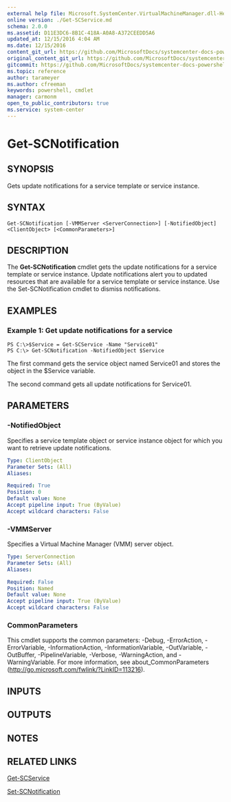 ```yaml
---
external help file: Microsoft.SystemCenter.VirtualMachineManager.dll-Help.xml
online version: ./Get-SCService.md
schema: 2.0.0
ms.assetid: D11E3DC6-8B1C-418A-A0A8-A372CEEDD5A6
updated_at: 12/15/2016 4:04 AM
ms.date: 12/15/2016
content_git_url: https://github.com/MicrosoftDocs/systemcenter-docs-powershell/blob/master/systemcenter-cmdlets/SystemCenter2016/VirtualMachineManager/vlatest/Get-SCNotification.md
original_content_git_url: https://github.com/MicrosoftDocs/systemcenter-docs-powershell/blob/master/systemcenter-cmdlets/SystemCenter2016/VirtualMachineManager/vlatest/Get-SCNotification.md
gitcommit: https://github.com/MicrosoftDocs/systemcenter-docs-powershell/blob/7df4508c7b907a214e6a8eca76037b06065ef078/systemcenter-cmdlets/SystemCenter2016/VirtualMachineManager/vlatest/Get-SCNotification.md
ms.topic: reference
author: tarameyer
ms.author: cfreeman
keywords: powershell, cmdlet
manager: carmonm
open_to_public_contributors: true
ms.service: system-center
---
```


# Get-SCNotification

## SYNOPSIS
Gets update notifications for a service template or service instance.

## SYNTAX

```
Get-SCNotification [-VMMServer <ServerConnection>] [-NotifiedObject] <ClientObject> [<CommonParameters>]
```

## DESCRIPTION
The **Get-SCNotification** cmdlet gets the update notifications for a service template or service instance.
Update notifications alert you to updated resources that are available for a service template or service instance.
Use the Set-SCNotification cmdlet to dismiss notifications.

## EXAMPLES

### Example 1: Get update notifications for a service
```
PS C:\>$Service = Get-SCService -Name "Service01"
PS C:\> Get-SCNotification -NotifiedObject $Service
```

The first command gets the service object named Service01 and stores the object in the $Service variable.

The second command gets all update notifications for Service01.

## PARAMETERS

### -NotifiedObject
Specifies a service template object or service instance object for which you want to retrieve update notifications.

```yaml
Type: ClientObject
Parameter Sets: (All)
Aliases: 

Required: True
Position: 0
Default value: None
Accept pipeline input: True (ByValue)
Accept wildcard characters: False
```

### -VMMServer
Specifies a Virtual Machine Manager (VMM) server object.

```yaml
Type: ServerConnection
Parameter Sets: (All)
Aliases: 

Required: False
Position: Named
Default value: None
Accept pipeline input: True (ByValue)
Accept wildcard characters: False
```

### CommonParameters
This cmdlet supports the common parameters: -Debug, -ErrorAction, -ErrorVariable, -InformationAction, -InformationVariable, -OutVariable, -OutBuffer, -PipelineVariable, -Verbose, -WarningAction, and -WarningVariable. For more information, see about_CommonParameters (http://go.microsoft.com/fwlink/?LinkID=113216).

## INPUTS

## OUTPUTS

## NOTES

## RELATED LINKS

[Get-SCService](xref:SystemCenter2016/VirtualMachineManager/vlatest/Get-SCService.md)

[Set-SCNotification](xref:SystemCenter2016/VirtualMachineManager/vlatest/Set-SCNotification.md)

